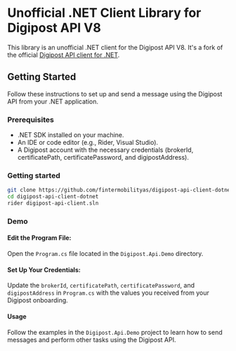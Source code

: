 # Unofficial .NET Client Library for Digipost API V8

This library is an unofficial .NET client for the Digipost API V8. It's a fork of the official [Digipost API client for .NET](https://github.com/digipost/digipost-api-client-dotnet).

## Getting Started

Follow these instructions to set up and send a message using the Digipost API from your .NET application.

### Prerequisites

- .NET SDK installed on your machine.
- An IDE or code editor (e.g., Rider, Visual Studio).
- A Digipost account with the necessary credentials (brokerId, certificatePath, certificatePassword, and digipostAddress).

### Getting started

```sh
git clone https://github.com/fintermobilityas/digipost-api-client-dotnet
cd digipost-api-client-dotnet
rider digipost-api-client.sln
```

### Demo

#### Edit the Program File:
Open the `Program.cs` file located in the `Digipost.Api.Demo` directory.

#### Set Up Your Credentials:
Update the `brokerId`, `certificatePath`, `certificatePassword`, and `digipostAddress` in `Program.cs` with the values you received from your Digipost onboarding.

#### Usage
Follow the examples in the `Digipost.Api.Demo` project to learn how to send messages and perform other tasks using the Digipost API.
